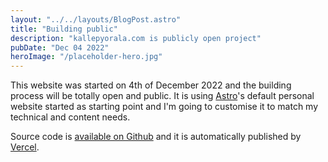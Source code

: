 ```yaml
---
layout: "../../layouts/BlogPost.astro"
title: "Building public"
description: "kallepyorala.com is publicly open project"
pubDate: "Dec 04 2022"
heroImage: "/placeholder-hero.jpg"
---
```


This website was started on 4th of December 2022 and the building process will be totally open and public. It is using [Astro](https://astro.build)'s default personal website started as starting point and I'm going to customise it to match my technical and content needs.

Source code is [available on Github](https://github.com/azurinspire/kallepyorala-com) and it is automatically published by [Vercel](https://www.vercel.com).
